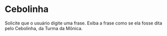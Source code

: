 # Cebolinha
Solicite que o usuário digite uma frase. Exiba a frase como se ela fosse dita pelo Cebolinha, da Turma da Mônica.
